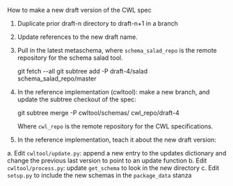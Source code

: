 How to make a new draft version of the CWL spec

1. Duplicate prior draft-n directory to draft-n+1 in a branch
2. Update references to the new draft name.
3. Pull in the latest metaschema, where `schema_salad_repo` is the remote
   repository for the schema salad tool.
     
     git fetch --all
     git subtree add -P draft-4/salad schema_salad_repo/master

4. In the reference implementation (cwltool): make a new branch, and update the
   subtree checkout of the spec:
   
     git subtree merge -P cwltool/schemas/ cwl_repo/draft-4
   
   Where `cwl_repo` is the remote repository for the CWL specifications.
4. In the reference implementation, teach it about the new draft version:

  a. Edit `cwltool/update.py`: append a new entry to the updates dictionary and
     change the previous last version to point to an update function
  b. Edit `cwltool/process.py`: update `get_schema` to look in the new
     directory
  c. Edit `setup.py` to include the new schemas in the `package_data` stanza
